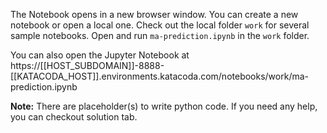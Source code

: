 The Notebook opens in a new browser window. You can create a new notebook or open a local one. Check out the local folder `work` for several sample notebooks. Open and run `ma-prediction.ipynb` in the `work` folder.

You can also open the Jupyter Notebook at https://[[HOST_SUBDOMAIN]]-8888-[[KATACODA_HOST]].environments.katacoda.com/notebooks/work/ma-prediction.ipynb

**Note:**
There are placeholder(s) to write python code. If you need any help, you can checkout solution tab.